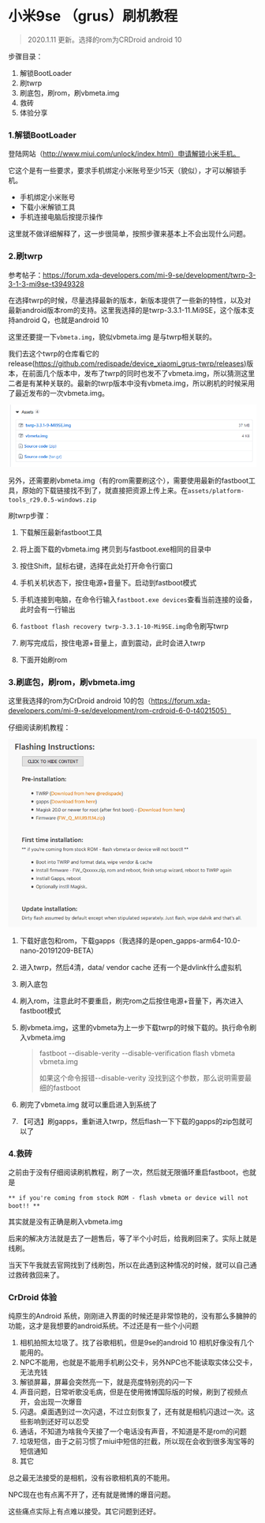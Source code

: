 # 小米9se （grus）刷机教程

> 2020.1.11 更新。选择的rom为CRDroid android 10

步骤目录：

1. 解锁BootLoader
2. 刷twrp
3. 刷底包，刷rom，刷vbmeta.img
4. 救砖
5. 体验分享



### 1.解锁BootLoader

登陆网站（http://www.miui.com/unlock/index.html）申请解锁小米手机。

它这个是有一些要求，要求手机绑定小米账号至少15天（貌似），才可以解锁手机。

- 手机绑定小米账号
- 下载小米解锁工具
- 手机连接电脑后按提示操作

这里就不做详细解释了，这一步很简单，按照步骤来基本上不会出现什么问题。



### 2.刷twrp

参考帖子：https://forum.xda-developers.com/mi-9-se/development/twrp-3-3-1-3-mi9se-t3949328

在选择twrp的时候，尽量选择最新的版本，新版本提供了一些新的特性，以及对最新android版本rom的支持。这里我选择的是twrp-3.3.1-11.Mi9SE，这个版本支持android Q，也就是android 10

这里还要提一下`vbmeta.img`，貌似vbmeta.img 是与twrp相关联的。

我们去这个twrp的仓库看它的release(https://github.com/redispade/device_xiaomi_grus-twrp/releases)版本，在前面几个版本中，发布了twrp的同时也发不了vbmeta.img，所以猜测这里二者是有某种关联的。最新的twrp版本中没有vbmeta.img，所以刷机的时候采用了最近发布的一次vbmeta.img。

![1](pic\1.png)

另外，还需要刷vbmeta.img（有的rom需要刷这个），需要使用最新的fastboot工具，原始的下载链接找不到了，就直接把资源上传上来。在`assets/platform-tools_r29.0.5-windows.zip`

刷twrp步骤：

1. 下载解压最新fastboot工具

2. 将上面下载的vbmeta.img 拷贝到与fastboot.exe相同的目录中
3. 按住Shift，鼠标右键，选择在此处打开命令行窗口
4. 手机关机状态下，按住电源+音量下。启动到fastboot模式
5. 手机连接到电脑，在命令行输入`fastboot.exe devices`查看当前连接的设备，此时会有一行输出
6. `fastboot flash recovery twrp-3.3.1-10-Mi9SE.img`命令刷写twrp
7. 刷写完成后，按住电源+音量上，直到震动，此时会进入twrp
8. 下面开始刷rom



### 3.刷底包，刷rom，刷vbmeta.img

这里我选择的rom为CrDroid android 10的包（https://forum.xda-developers.com/mi-9-se/development/rom-crdroid-6-0-t4021505）

仔细阅读刷机教程：

![2](pic\2.png)

1. 下载好底包和rom，下载gapps（我选择的是open_gapps-arm64-10.0-nano-20191209-BETA）

2. 进入twrp，然后4清，data/ vendor cache 还有一个是dvlink什么虚拟机

3. 刷入底包

4. 刷入rom，注意此时不要重启，刷完rom之后按住电源+音量下，再次进入fastboot模式

5. 刷vbmeta.img，这里的vbmeta为上一步下载twrp的时候下载的。执行命令刷入vbmeta.img

   > fastboot --disable-verity --disable-verification flash vbmeta vbmeta.img
   >
   > 如果这个命令报错--disable-verity 没找到这个参数，那么说明需要最细的fastboot

6. 刷完了vbmeta.img 就可以重启进入到系统了

7. 【可选】刷gapps，重新进入twrp，然后flash一下下载的gapps的zip包就可以了



### 4.救砖

之前由于没有仔细阅读刷机教程，刷了一次，然后就无限循环重启fastboot，也就是

```
** if you're coming from stock ROM - flash vbmeta or device will not boot!! **
```

其实就是没有正确是刷入vbmeta.img

后来的解决方法就是去了一趟售后，等了半个小时后，给我刷回来了。实际上就是线刷。

当天下午我就去官网找到了线刷包，所以在此遇到这种情况的时候，就可以自己通过救砖救回来了。



### CrDroid 体验

纯原生的Android 系统，刚刚进入界面的时候还是非常惊艳的，没有那么多臃肿的功能，这才是我想要的android系统。不过还是有一些个小问题

1. 相机拍照太垃圾了。找了谷歌相机，但是9se的android 10 相机好像没有几个能用的。
2. NPC不能用，也就是不能用手机刷公交卡，另外NPC也不能读取实体公交卡，无法充钱
3. 解锁屏幕，屏幕会突然亮一下，就是亮度特别亮的闪一下
4. 声音问题，日常听歌没毛病，但是在使用微博国际版的时候，刷到了视频点开，会出现一次爆音
5. 闪退。桌面遇到过一次闪退，不过立刻恢复了，还有就是相机闪退过一次。这些影响到还好可以忍受
6. 通话，不知道为啥我今天接了一个电话没有声音，不知道是不是rom的问题
7. 垃圾短信，由于之前习惯了miui中短信的拦截，所以现在会收到很多淘宝等的短信通知
8. 其它



总之最无法接受的是相机，没有谷歌相机真的不能用。

NPC现在也有点离不开了，还有就是微博的爆音问题。

这些痛点实际上有点难以接受。其它问题到还好。